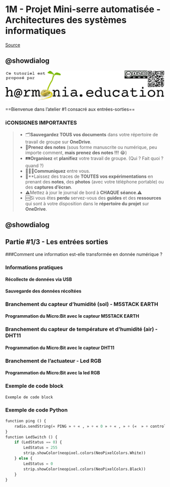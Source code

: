 # 1M - Projet Mini-serre automatisée - Architectures des systèmes informatiques
[Source](https://github.com/ph3n4t3s/1m1-archsys/blob/master/1m1-ArchSys)

## @showdialog

![Logo H@rmonia](https://github.com/ph3n4t3s/1m1-archsys/blob/master/img/Harmonia_v4.jpg)

==Bienvenue dans l’atelier #1 consacré aux entrées-sorties==

### ℹ️CONSIGNES IMPORTANTES
> - 🗂️**Sauvegardez TOUS vos documents**  dans votre répertoire de travail de groupe sur **OneDrive**.
> - 📝**Prenez des notes** (sous forme manuscrite ou numérique, peu importe comment, **mais prenez des notes !!!** 😂)
> - 🛤️**Organisez** et  **planifiez** votre travail de groupe. (Qui ? Fait quoi ? quand ?) 
> - 🧑‍🧑‍🧒**Communiquez** entre vous.
> - 🧭**Laissez des traces de **TOUTES vos expérimentations** en prenant des **notes**, des **photos** (avec votre téléphone portable) ou des **captures d’écran**.
> - ⚠️Mettez à jour le journal de bord à **CHAQUE séance**.⚠️
> - 🆘Si vous êtes **perdu** servez-vous des **guides** et des **ressources** qui sont à votre disposition dans le **répertoire du projet** sur **OneDrive**.


## @showdialog

## Partie #1/3 - Les entrées sorties
###Comment une information est-elle transformée en donnée numérique ?

### Informations pratiques

#### Récollecte de données via USB

#### Sauvegarde des données récoltées

### Branchement du capteur d’humidité (sol) - M5STACK EARTH

#### Programmation du Micro:Bit avec le capteur M5STACK EARTH

### Branchement du capteur de température et d’humidité (air) - DHT11

#### Programmation du Micro:Bit avec le capteur DHT11

### Branchement de l’actuateur - Led RGB

#### Programmation du Micro:Bit avec la led RGB



### Exemple de code block
```blocks
Exemple de code block
```

### Exemple de code Python
```python
function ping () {
    radio.sendString(« PING » + « , » + « 0 » + « , » + («  » + control.deviceSerialNumber()))
}
function LedSwitch () {
    if (LedStatus == 0) {
        LedStatus = 255
        strip.showColor(neopixel.colors(NeoPixelColors.White))
    } else {
        LedStatus = 0
        strip.showColor(neopixel.colors(NeoPixelColors.Black))
    }
}
```
